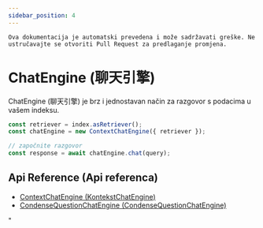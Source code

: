 ```yaml
---
sidebar_position: 4
---
```


`Ova dokumentacija je automatski prevedena i može sadržavati greške. Ne ustručavajte se otvoriti Pull Request za predlaganje promjena.`

# ChatEngine (聊天引擎)

ChatEngine (聊天引擎) je brz i jednostavan način za razgovor s podacima u vašem indeksu.

```typescript
const retriever = index.asRetriever();
const chatEngine = new ContextChatEngine({ retriever });

// započnite razgovor
const response = await chatEngine.chat(query);
```

## Api Reference (Api referenca)

- [ContextChatEngine (KontekstChatEngine)](../../api/classes/ContextChatEngine.md)
- [CondenseQuestionChatEngine (CondenseQuestionChatEngine)](../../api/classes/ContextChatEngine.md)

"
